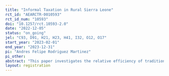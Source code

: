 ```yaml
---
title: "Informal Taxation in Rural Sierra Leone"
rct_id: "AEARCTR-0010593"
rct_id_num: "10593"
doi: "10.1257/rct.10593-2.0"
date: "2022-12-05"
status: "on_going"
jel: "C93, D91, H21, H23, H41, I32, O12, O17"
start_year: "2023-02-01"
end_year: "2023-12-31"
pi: "Andres Felipe Rodriguez Martinez"
pi_other:
abstract: "This paper investigates the relative efficiency of traditional leaders when informally taxing citizens in low-income states and whether this comes at the expense of relatively poor households. I design a field experiment to measure whether citizens engage in costly actions to avoid contributing their labor to a public good. I randomize communities across different methods to select contributors to compare the status quo of chiefs selecting contributors to two alternatives: random lotteries and progressive selection based on household surveys. I use the random selection arm as a benchmark and estimate whether selection by chiefs or progressive selecting are relatively efficient by generating more or less costly behavior from citizens. I also study the heterogenous effects of these treatment arms by household wealth. This allows me to asses if chiefs appear regressive by mostly burdening poor households and whether this can be corrected by a simple policy instrument."
layout: registration
---
```


